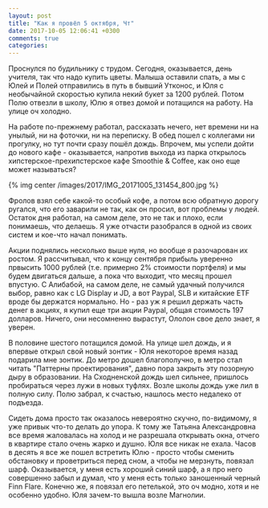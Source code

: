 ```yaml
---
layout: post
title: "Как я провёл 5 октября, Чт"
date: 2017-10-05 12:06:41 +0300
comments: true
categories: 
---
```

Проснулся по будильнику с трудом. Сегодня, оказывается, день учителя, так что надо купить цветы. Малыша оставили спать, а мы с Юлей и Полей отправились в путь в бывший Утконос, и Юля с необычайной скоростью купила некий букет за 1200 рублей. Потом Полю отвезли в школу, Юлю я отвез домой и потащился на работу. На улице оч холодно.

На работе по-прежнему работал, рассказать нечего, нет времени ни на унылый, ни на фоточки, ни на переписку. В обед пошел с коллегами ни прогулку, но тут почти сразу пошёл дождь. Впрочем, мы успели дойти до нового кафе - оказывается, напротив выхода из парка открылось хипстерское-прехипстерское кафе Smoothie & Coffee, как оно еще может называться?

{% img center /images/2017/IMG_20171005_131454_800.jpg %}

Фролов взял себе какой-то особый кофе, а потом всю обратную дорогу ругался, что его заварили не так, как он просил, вот проблемы у людей. Остаток дня работал, на самом деле, это не так и плохо, если понимаешь, что делаешь. Я уже отчасти разобрался в одной из своих систем и кое-что начал понимать.

Акции поднялись несколько выше нуля, но вообще я разочарован их ростом. Я рассчитывал, что к концу сентября прибыль уверенно првысить 1000 рублей (т.е. примерно 2% стоимости портфеля) и мы будем двигаться дальше, а пока что выходит, что месяц прошел впустую. С Алибабой, на самом деле, не самый удачный получился выбор, равно как с LG Display и JD, а вот Paypal, SLB и китайские ETF вроде бы держатся нормально. Но - раз уж я решил держать часть денег в акциях, я купил еще три акции Paypal, общая стоимость 197 долларов. Ничего, они несомненно вырастут, Ололон свое дело знает, я уверен.

В половине шестого потащился домой. На улице шел дождь, и я впервые открыл свой новый зонтик - Юля некоторое время назад подарила мне зонтик. До метро дошел благополучно, в метро стал читать "Паттерны проектирования", давно пора закрыть эту позорную дыру в образовании. На Сходненской дождь шел сильнее, пришлось пробираться через лужи в новых туфлях. Возле школы дождь уже лил в полную силу. Полю забрал, к счастью, нашлось место недалеко от подъезда.

Сидеть дома просто так оказалось невероятно скучно, по-видимому, я уже привык что-то делать до упора. К тому же Татьяна Александровна все время жаловалась на холод и не разрешала открывать окна, отчего в квартире стало очень жарко и душно. Юля все никак не ехала. Часов в десять я все же пошел встретить Юлю - просто чтобы сменить обстановку и проветриться перед сном, а чтобы не мерзнуть, повязал шарф. Оказывается, у меня есть хороший синий шарф, а я про него совершенно забыл и думал, что у меня есть только заношенный черный Finn Flare. Конечно же, я повязал его петелькой, это оч модно, хотя и не особенно удобно. Юля зачем-то вышла возле Магнолии.